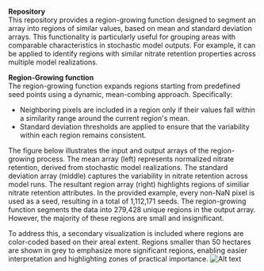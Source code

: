 **Repository**  
This repository provides a region-growing function designed to segment an array into regions of similar values, based on mean and standard deviation arrays. This functionality is particularly useful for grouping areas with comparable characteristics in stochastic model outputs. For example, it can be applied to identify regions with similar nitrate retention properties across multiple model realizations.  

**Region-Growing function**  
The region-growing function expands regions starting from predefined seed points using a dynamic, mean-combing approach. Specifically:   
 - Neighboring pixels are included in a region only if their values fall within a similarity range around the current region's mean.
 - Standard deviation thresholds are applied to ensure that the variability within each region remains consistent.

The figure below illustrates the input and output arrays of the region-growing process. The mean array (left) represents normalized nitrate retention, derived from stochastic model realizations. The standard deviation array (middle) captures the variability in nitrate retention across model runs. The resultant region array (right) highlights regions of similiar nitrate retention attributes. In the provided example, every non-NaN pixel is used as a seed, resulting in a total of 1,112,171 seeds. The region-growing function segments the data into 279,428 unique regions in the output array. However, the majority of these regions are small and insignificant.
  
To address this, a secondary visualization is included where regions are color-coded based on their areal extent. Regions smaller than 50 hectares are shown in grey to emphasize more significant regions, enabling easier interpretation and highlighting zones of practical importance.
![Alt text](./Figures/region_growing_data.svg)
